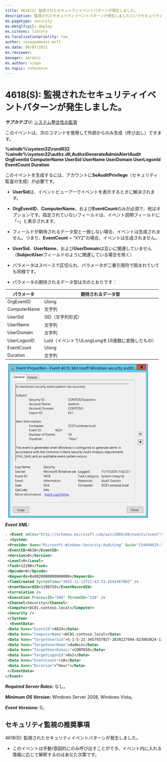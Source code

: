```yaml
---
title: 4618(S) 監視されたセキュリティイベントパターンが発生しました。
description: 監視されたセキュリティイベントパターンが発生しましたというセキュリティイベント4618(S)について説明します。
ms.pagetype: security
ms.mktglfcycl: deploy
ms.sitesec: library
ms.localizationpriority: low
author: vinaypamnani-msft
ms.date: 09/07/2021
ms.reviewer: 
manager: aaroncz
ms.author: vinpa
ms.topic: reference
---
```


# 4618(S): 監視されたセキュリティイベントパターンが発生しました。

***サブカテゴリ:***&nbsp;[システム整合性の監査](audit-system-integrity.md)

このイベントは、次のコマンドを使用して外部からのみ生成（呼び出し）できます。

**%windir%\\system32\\rundll32 %windir%\\system32\\authz.dll,AuthziGenerateAdminAlertAudit OrgEventId ComputerName UserSid UserName UserDomain UserLogonId EventCount Duration**

このイベントを生成するには、アカウントに**SeAuditPrivilege**（セキュリティ監査の生成）が必要です。

- **UserSid**は、イベントビューアーでイベントを表示するときに解決されます。

- **OrgEventID**、**ComputerName**、および**EventCount**のみが必須で、他はオプションです。指定されていないフィールドは、イベント説明フィールドに「**-**」と表示されます。

- フィールドが期待されるデータ型と一致しない場合、イベントは生成されません。つまり、**EventCount** = “XYZ”の場合、イベントは生成されません。

- **UserSid**、**UserName**、および**UserDomain**は互いに関連していません（**SubjectUser**フィールドのように関連している場合を除く）

- パラメータはスペースで区切られ、パラメータが二重引用符で囲まれていても同様です。

- パラメータの期待されるデータ型は次のとおりです：

| パラメータ    | 期待されるデータ型                               |
|--------------|--------------------------------------------------|
| OrgEventID   | Ulong                                            |
| ComputerName | 文字列                                           |
| UserSid      | SID（文字列形式）                                |
| UserName     | 文字列                                           |
| UserDomain   | 文字列                                           |
| UserLogonID  | Luid（イベントでULongLongを16進数に変換したもの） |
| EventCount   | Ulong                                            |
| Duration     | 文字列                                           |

<img src="images/event-4618.png" alt="Event 4618 illustration" width="449" height="494" hspace="10" align="left" />

<br clear="all">

***Event XML:***
```xml
- <Event xmlns="http://schemas.microsoft.com/win/2004/08/events/event">
- <System>
 <Provider Name="Microsoft-Windows-Security-Auditing" Guid="{54849625-5478-4994-A5BA-3E3B0328C30D}" /> 
 <EventID>4618</EventID> 
 <Version>0</Version> 
 <Level>0</Level> 
 <Task>12290</Task> 
 <Opcode>0</Opcode> 
 <Keywords>0x8020000000000000</Keywords> 
 <TimeCreated SystemTime="2015-11-11T21:42:33.264246700Z" /> 
 <EventRecordID>1198759</EventRecordID> 
 <Correlation /> 
 <Execution ProcessID="500" ThreadID="528" /> 
 <Channel>Security</Channel> 
 <Computer>DC01.contoso.local</Computer> 
 <Security /> 
 </System>
- <EventData>
 <Data Name="EventId">4624</Data> 
 <Data Name="ComputerName">DC01.contoso.local</Data> 
 <Data Name="TargetUserSid">S-1-5-21-3457937927-2839227994-823803824-1104</Data> 
 <Data Name="TargetUserName">dadmin</Data> 
 <Data Name="TargetUserDomain">CONTOSO</Data> 
 <Data Name="TargetLogonId">0x1</Data> 
 <Data Name="EventCount">10</Data> 
 <Data Name="Duration">“Hour"</Data> 
 </EventData>
</Event>

```

***Required Server Roles:*** なし。

***Minimum OS Version:*** Windows Server 2008, Windows Vista。

***Event Versions:*** 0。

## セキュリティ監視の推奨事項

4618(S): 監視されたセキュリティイベントパターンが発生しました。

-   このイベントは手動/意図的にのみ呼び出すことができ、イベント内に入れる情報に応じて解釈するのはあなた次第です。
